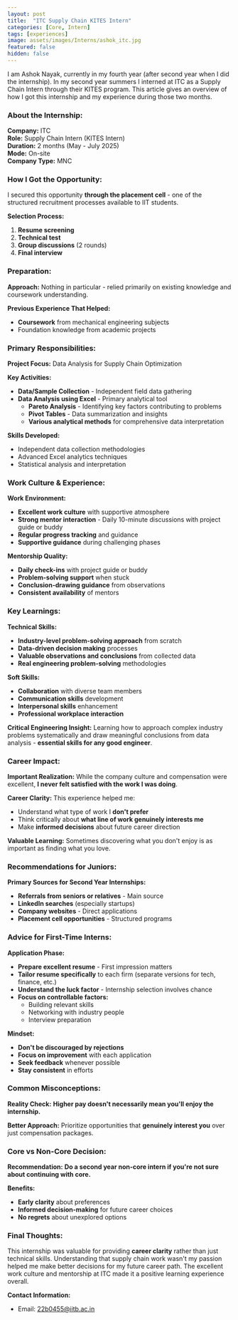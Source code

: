 ```yaml
---
layout: post
title:  "ITC Supply Chain KITES Intern"
categories: [Core, Intern]
tags: [experiences]
image: assets/images/Interns/ashok_itc.jpg
featured: false
hidden: false
---
```


I am Ashok Nayak, currently in my fourth year (after second year when I did the internship). In my second year summers I interned at ITC as a Supply Chain Intern through their KITES program. This article gives an overview of how I got this internship and my experience during those two months.

### About the Internship:
**Company:** ITC  
**Role:** Supply Chain Intern (KITES Intern)  
**Duration:** 2 months (May - July 2025)  
**Mode:** On-site  
**Company Type:** MNC  

### How I Got the Opportunity:
I secured this opportunity **through the placement cell** - one of the structured recruitment processes available to IIT students.

**Selection Process:**
1. **Resume screening**
2. **Technical test**
3. **Group discussions** (2 rounds)
4. **Final interview**

### Preparation:
**Approach:** Nothing in particular - relied primarily on existing knowledge and coursework understanding.

**Previous Experience That Helped:**
- **Coursework** from mechanical engineering subjects
- Foundation knowledge from academic projects

### Primary Responsibilities:
**Project Focus:** Data Analysis for Supply Chain Optimization

**Key Activities:**
- **Data/Sample Collection** - Independent field data gathering
- **Data Analysis using Excel** - Primary analytical tool
  - **Pareto Analysis** - Identifying key factors contributing to problems
  - **Pivot Tables** - Data summarization and insights
  - **Various analytical methods** for comprehensive data interpretation

**Skills Developed:**
- Independent data collection methodologies
- Advanced Excel analytics techniques
- Statistical analysis and interpretation

### Work Culture & Experience:
**Work Environment:**
- **Excellent work culture** with supportive atmosphere
- **Strong mentor interaction** - Daily 10-minute discussions with project guide or buddy
- **Regular progress tracking** and guidance
- **Supportive guidance** during challenging phases

**Mentorship Quality:**
- **Daily check-ins** with project guide or buddy
- **Problem-solving support** when stuck
- **Conclusion-drawing guidance** from observations
- **Consistent availability** of mentors

### Key Learnings:
**Technical Skills:**
- **Industry-level problem-solving approach** from scratch
- **Data-driven decision making** processes
- **Valuable observations and conclusions** from collected data
- **Real engineering problem-solving** methodologies

**Soft Skills:**
- **Collaboration** with diverse team members
- **Communication skills** development
- **Interpersonal skills** enhancement
- **Professional workplace interaction**

**Critical Engineering Insight:**
Learning how to approach complex industry problems systematically and draw meaningful conclusions from data analysis - **essential skills for any good engineer**.

### Career Impact:
**Important Realization:** While the company culture and compensation were excellent, **I never felt satisfied with the work I was doing**.

**Career Clarity:** This experience helped me:
- Understand what type of work I **don't prefer**
- Think critically about **what line of work genuinely interests me**
- Make **informed decisions** about future career direction

**Valuable Learning:** Sometimes discovering what you don't enjoy is as important as finding what you love.

### Recommendations for Juniors:
**Primary Sources for Second Year Internships:**
- **Referrals from seniors or relatives** - Main source
- **LinkedIn searches** (especially startups)
- **Company websites** - Direct applications
- **Placement cell opportunities** - Structured programs

### Advice for First-Time Interns:
**Application Phase:**
- **Prepare excellent resume** - First impression matters
- **Tailor resume specifically** to each firm (separate versions for tech, finance, etc.)
- **Understand the luck factor** - Internship selection involves chance
- **Focus on controllable factors:**
  - Building relevant skills
  - Networking with industry people
  - Interview preparation

**Mindset:**
- **Don't be discouraged by rejections**
- **Focus on improvement** with each application
- **Seek feedback** whenever possible
- **Stay consistent** in efforts

### Common Misconceptions:
**Reality Check:** **Higher pay doesn't necessarily mean you'll enjoy the internship.**

**Better Approach:** Prioritize opportunities that **genuinely interest you** over just compensation packages.

### Core vs Non-Core Decision:
**Recommendation:** **Do a second year non-core intern if you're not sure about continuing with core.**

**Benefits:**
- **Early clarity** about preferences
- **Informed decision-making** for future career choices
- **No regrets** about unexplored options

### Final Thoughts:
This internship was valuable for providing **career clarity** rather than just technical skills. Understanding that supply chain work wasn't my passion helped me make better decisions for my future career path. The excellent work culture and mentorship at ITC made it a positive learning experience overall.

**Contact Information:**
- Email: 22b0455@iitb.ac.in
